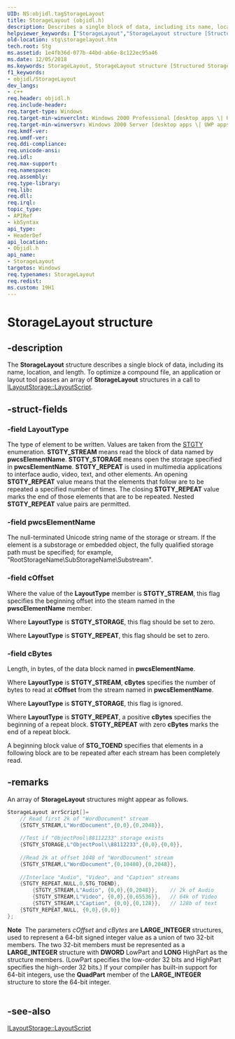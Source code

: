 ```yaml
---
UID: NS:objidl.tagStorageLayout
title: StorageLayout (objidl.h)
description: Describes a single block of data, including its name, location, and length.
helpviewer_keywords: ["StorageLayout","StorageLayout structure [Structured Storage]","_stg_storagelayout","objidl/StorageLayout","stg.storagelayout"]
old-location: stg\storagelayout.htm
tech.root: Stg
ms.assetid: 1e4fb36d-077b-44bd-ab6e-8c122ec95a46
ms.date: 12/05/2018
ms.keywords: StorageLayout, StorageLayout structure [Structured Storage], _stg_storagelayout, objidl/StorageLayout, stg.storagelayout
f1_keywords:
- objidl/StorageLayout
dev_langs:
- c++
req.header: objidl.h
req.include-header: 
req.target-type: Windows
req.target-min-winverclnt: Windows 2000 Professional [desktop apps \| UWP apps]
req.target-min-winversvr: Windows 2000 Server [desktop apps \| UWP apps]
req.kmdf-ver: 
req.umdf-ver: 
req.ddi-compliance: 
req.unicode-ansi: 
req.idl: 
req.max-support: 
req.namespace: 
req.assembly: 
req.type-library: 
req.lib: 
req.dll: 
req.irql: 
topic_type:
- APIRef
- kbSyntax
api_type:
- HeaderDef
api_location:
- Objidl.h
api_name:
- StorageLayout
targetos: Windows
req.typenames: StorageLayout
req.redist: 
ms.custom: 19H1
---
```


# StorageLayout structure


## -description


The 
<b>StorageLayout</b> structure describes a single block of data, including its name, location, and length. To optimize a compound file, an application or layout tool passes an array of 
<b>StorageLayout</b> structures in a call to 
<a href="https://docs.microsoft.com/windows/desktop/api/objidl/nf-objidl-ilayoutstorage-layoutscript">ILayoutStorage::LayoutScript</a>.


## -struct-fields




### -field LayoutType

The type of element to be written. Values are taken from the 
<a href="https://docs.microsoft.com/windows/desktop/api/objidl/ne-objidl-stgty">STGTY</a> enumeration. <b>STGTY_STREAM</b> means read the block of data named by <b>pwcsElementName</b>. <b>STGTY_STORAGE</b> means open the storage specified in <b>pwcsElementName</b>. <b>STGTY_REPEAT</b> is used in multimedia applications to interface audio, video, text, and other elements. An opening <b>STGTY_REPEAT</b> value means that the elements that follow are to be repeated a specified number of times. The closing <b>STGTY_REPEAT</b> value marks the end of those elements that are to be repeated. Nested <b>STGTY_REPEAT</b> value pairs are permitted.


### -field pwcsElementName

The null-terminated Unicode string name of the storage or stream. If the element is a substorage or embedded object, the fully qualified storage path must be specified; for example,  "RootStorageName\SubStorageName\Substream".


### -field cOffset

Where the value of the <b>LayoutType</b> member is <b>STGTY_STREAM</b>, this flag specifies the beginning offset into the steam named in the <b>pwscElementName</b> member. 




Where <b>LayoutType</b> is <b>STGTY_STORAGE</b>, this flag should be set to zero.

Where <b>LayoutType</b> is <b>STGTY_REPEAT</b>, this flag should be set to zero.


### -field cBytes

Length, in bytes, of the data block named in <b>pwcsElementName</b>. 




Where <b>LayoutType</b> is <b>STGTY_STREAM</b>, <b>cBytes</b> specifies the number of bytes to read at <b>cOffset</b> from the stream named in <b>pwcsElementName</b>.

Where <b>LayoutType</b> is <b>STGTY_STORAGE</b>, this flag is ignored.

Where <b>LayoutType</b> is <b>STGTY_REPEAT</b>, a positive <b>cBytes</b> specifies the beginning of a repeat block. <b>STGTY_REPEAT</b> with zero <b>cBytes</b> marks the end of a repeat block.

A beginning block value of <b>STG_TOEND</b> specifies that elements in a following block are to be repeated after each stream has been completely read.


## -remarks



An array of 
<b>StorageLayout</b> structures might appear as follows.


```cpp
StorageLayout arrScript[]=
    // Read first 2k of "WordDocument" stream
    {STGTY_STREAM,L"WordDocument",{0,0},{0,2048}},
 
    //Test if "ObjectPool\88112233" storage exists
    {STGTY_STORAGE,L"ObjectPool\\88112233",{0,0},{0,0}},
 
    //Read 2k at offset 1048 of "WordDocument" stream
    {STGTY_STREAM,L"WordDocument",{0,10480},{0,2048}},
 
    //Interlace "Audio", "Video", and "Caption" streams
    {STGTY_REPEAT,NULL,0,STG_TOEND},
        {STGTY_STREAM,L"Audio", {0,0},{0,2048}},    // 2k of Audio
        {STGTY_STREAM,L"Video", {0,0},{0,65536}},   // 64k of Video
        {STGTY_STREAM,L"Caption", {0,0},{0,128}},   // 128b of text
    {STGTY_REPEAT,NULL, {0,0},{0,0}}
};
```


<div class="alert"><b>Note</b>  The parameters <i>cOffset</i> and <i>cBytes</i> are <b>LARGE_INTEGER</b> structures, used to represent a 64-bit signed integer value as a union of two 32-bit members. The two 32-bit members must be represented as a <b>LARGE_INTEGER</b> structure with <b>DWORD</b> LowPart and <b>LONG</b> HighPart as the structure members. (LowPart specifies the low-order 32 bits and HighPart specifies the high-order 32 bits.) If your compiler has built-in support for 64-bit integers, use the <b>QuadPart</b> member of the <b>LARGE_INTEGER</b> structure to store the 64-bit integer.</div>
<div> </div>



## -see-also




<a href="https://docs.microsoft.com/windows/desktop/api/objidl/nf-objidl-ilayoutstorage-layoutscript">ILayoutStorage::LayoutScript</a>
 

 

